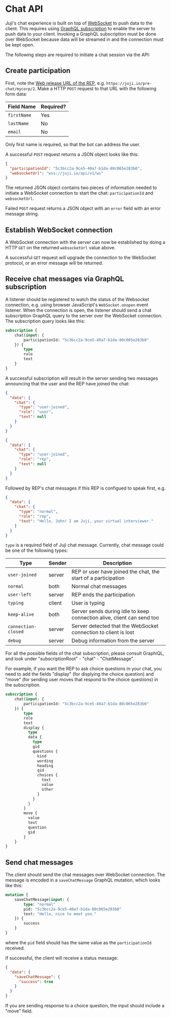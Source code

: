 
# Chat API

Juji's chat experience is built on top of [WebSocket](https://en.wikipedia.org/wiki/WebSocket) to push data to the client. This requires using [GraphQL subscription](https://facebook.github.io/graphql/June2018/#sec-Subscription-Operation-Definitions) to enable the server to push data to your client. Invoking a GraphQL subscription must be done over WebSocket because data will be streamed in and the connection must be kept open.

The following steps are required to initiate a chat session via the API:

## Create participation

First, note the [Web release URL of the REP](/#create-your-first-chatbot), e.g.
`https://juji.io/pre-chat/mycorp/2`. Make a HTTP `POST` request to that URL
with the following form data:

Field Name | Required?
---|---
`firstName` | Yes
`lastName` | No
`email` | No

Only first name is required, so that the bot can address the user.

A successful `POST` request returns a JSON object looks like this:

```json
{
  "participationId": "5c3bcc2a-9ce5-40a7-b1da-80c065e283b0",
  "websocketUrl": "wss://juji.io/api/v1/ws"
}
```

The returned JSON object contains two pieces of information needed to initiate a WebSocket connection to start the chat: `participationId` and `websocketUrl`.

Failed `POST` request returns a JSON object with an `error` field with an error message string.

## Establish WebSocket connection

A WebSocket connection with the server can now be established by doing a HTTP `GET`
on the returned `websocketUrl` value above.

A successful `GET` request will upgrade the connection to the WebSocket protocol, or an
error message will be returned.

## Receive chat messages via GraphQL subscription

A listener should be registered to watch the status of the Websocket connection,
e.g. using browser JavaScript's `WebSocket.onopen` event listener.  When the connection
is open, the listener should send a chat subscription GraphQL query to the server
over the WebSocket connection. The subscription query looks like this:

```graphql
subscription {
    chat(input: {
        participationId: "5c3bcc2a-9ce5-40a7-b1da-80c065e283b0"
    }) {
        type
        role
        text
    }
}
```
A successful subscription will result in the server sending two messages
announcing that the user and the REP have joined the chat:
```json
{
  "data": {
    "chat": {
      "type": "user-joined",
      "role": "user",
      "text": null
    }
  }
}

{
  "data": {
    "chat": {
      "type": "user-joined",
      "role": "rep",
      "text": null
    }
  }
}
```

Followed by REP's chat messages if this REP is configued to speak first, e.g.

```json
{
  "data": {
    "chat": {
      "type": "normal",
      "role": "rep",
      "text": "Hello, John! I am Juji, your virtual interviewer."
    }
  }
}
```

`type` is a required field of Juji chat message. Currently, chat message could be one of the following types:

Type | Sender | Description
---|---|---
`user-joined` | server | REP or user have joined the chat, the start of a participation
`normal` | both | Normal chat messages
`user-left` | server | REP ends the participation
`typing` | client | User is typing
`keep-alive` | both | Server sends during idle to keep connection alive, client can send too
`connection-closed` | server | Server detected that the WebSocket connection to client is lost
`debug` | server | Debug information from the server

For all the possible fields of the chat subscription, please consult GraphiQL, and
look under "subscriptionRoot" - "chat" - "ChatMessage".

For example, if you want the REP to ask choice questions in your chat, you need
to add the fields "display" (for displying the choice question) and "move" (for sending user moves that respond to the choice questions) in the subscription.

```graphql
subscription {
    chat(input: {
        participationId: "5c3bcc2a-9ce5-40a7-b1da-80c065e283b0"
    }) {
        type
        role
        text
        display {
          type
          data {
            type
            gid
            questions {
              kind
              wording
              heading
              qid
              choices {
                text
                value
                other
              }
            }
          }
        }
        move {
          value
          text
          question
          gid
        }
    }
}
```

## Send chat messages

The client should send the chat messages over WebSocket connection. The message
is encoded in a `saveChatMessage` GraphQL mutation, which looks like this:

```graphql
mutation {
    saveChatMessage(input: {
        type: "normal"
        pid: "5c3bcc2a-9ce5-40a7-b1da-80c065e283b0"
        text: "Hello, nice to meet you."
    }) {
        success
    }
}

```
where the `pid` field should has the same value as the `participationId` received.

If successful, the client will receive a status message:
```json
{
  "data": {
    "saveChatMessage": {
      "success": true
    }
  }
}
```

If you are sending response to a choice question, the input should include a "move"
field.
